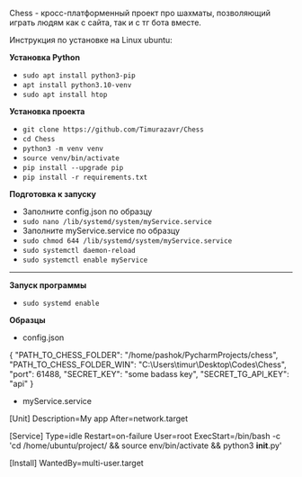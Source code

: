 Chess - кросс-платформенный проект про шахматы, позволяющий играть людям как с сайта, так и с тг бота вместе.

Инструкция по установке на Linux ubuntu:

**Установка Python**

* `sudo apt install python3-pip`
* `apt install python3.10-venv`
* `sudo apt install htop`

**Установка проекта**

* `git clone https://github.com/Timurazavr/Chess`
* `cd Chess`
* `python3 -m venv venv`
* `source venv/bin/activate`
* `pip install --upgrade pip`
* `pip install -r requirements.txt`

**Подготовка к запуску**

* Заполните config.json по образцу
* `sudo nano /lib/systemd/system/myService.service`
* Заполните myService.service по образцу
* `sudo chmod 644 /lib/systemd/system/myService.service`
* `sudo systemctl daemon-reload`
* `sudo systemctl enable myService`

****
**Запуск программы**

* `sudo systemd enable `

**Образцы**

* config.json

{
"PATH_TO_CHESS_FOLDER": "/home/pashok/PycharmProjects/chess",
"PATH_TO_CHESS_FOLDER_WIN": "C:\\Users\\timur\\Desktop\\Codes\\Chess",
"port": 61488,
"SECRET_KEY": "some badass key",
"SECRET_TG_API_KEY": "api"
}

* myService.service

[Unit]
Description=My app
After=network.target

[Service]
Type=idle
Restart=on-failure
User=root
ExecStart=/bin/bash -c 'cd /home/ubuntu/project/ && source env/bin/activate && python3 __init__.py'

[Install]
WantedBy=multi-user.target